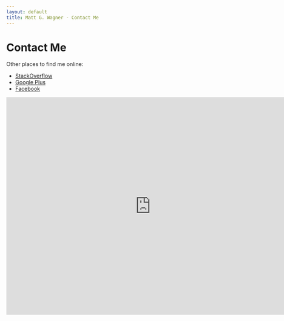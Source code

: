 ```yaml
---
layout: default
title: Matt G. Wagner - Contact Me
---
```


# Contact Me

Other places to find me online:

* [StackOverflow](http://careers.stackoverflow.com/mattgwagner)
* [Google Plus](http://google.com/profiles/mattgagner)
* [Facebook](http://facebook.com/mattgwagner)

<iframe src="https://spreadsheets.google.com/embeddedform?formkey=dHhGMGJtaHlpQXdRU1kzTkRtNTFaaGc6MQ" width="760" height="575" frameborder="0" marginheight="0" marginwidth="0">Loading...</iframe>